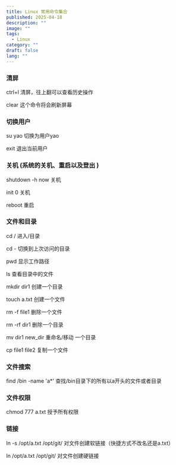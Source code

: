 ```yaml
---
title: Linux 常用命令集合
published: 2025-04-18
description: ""
image: ""
tags:
  - Linux
category: ""
draft: false
lang: ""
---
```


### 清屏

ctrl+l 清屏，往上翻可以查看历史操作

clear 这个命令将会刷新屏幕

### 切换用户

su yao  切换为用户yao

exit 退出当前用户

### 关机 (系统的关机、重启以及登出 )

shutdown -h now 关机

init 0 关机

reboot 重启

### 文件和目录

cd / 进入/目录

cd - 切换到上次访问的目录

pwd 显示工作路径

ls 查看目录中的文件

mkdir dir1 创建一个目录

touch a.txt 创建一个文件

rm -f file1 删除一个文件

rm -rf dir1 删除一个目录

mv dir1 new_dir 重命名/移动 一个目录

cp file1 file2 复制一个文件

### 文件搜索

find /bin -name 'a*' 查找/bin目录下的所有以a开头的文件或者目录

### 文件权限

chmod 777 a.txt 授予所有权限

### 链接

ln -s /opt/a.txt /opt/git/ 对文件创建软链接（快捷方式不改名还是a.txt）

ln /opt/a.txt /opt/git/ 对文件创建硬链接
